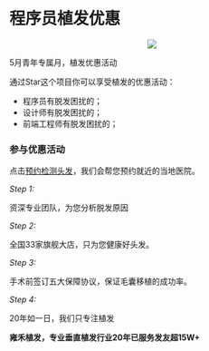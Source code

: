 # 程序员植发优惠

<p align="center"><img src="yemian.gif" /></p>

5月青年专属月，植发优惠活动

通过Star这个项目你可以享受植发的优惠活动：

- 程序员有脱发困扰的；
- 设计师有脱发困扰的；
- 前端工程师有脱发困扰的；


### 参与优惠活动

点击<a href="https://vipz1-hzfk12.kuaishang.cn/bs/im.htm?cas=116538___695870&fi=119083&sText=github&ref=github" target="_blank">预约检测头发</a>，我们会帮您预约就近的当地医院。

*Step 1:*

资深专业团队，为您分析脱发原因

*Step 2:*

全国33家旗舰大店，只为您健康好头发。

*Step 3:*

手术前签订五大保障协议，保证毛囊移植的成功率。 


*Step 4:*

20年如一日，我们只专注植发


**雍禾植发，专业垂直植发行业20年已服务发友超15W+**
